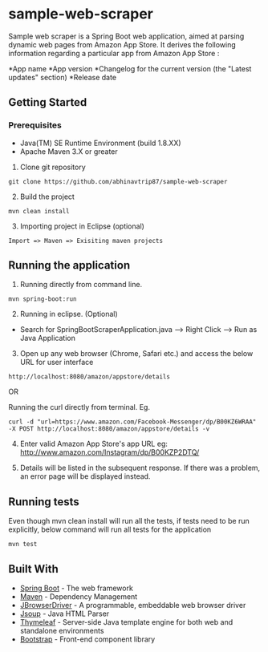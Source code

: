 # sample-web-scraper

Sample web scraper is a Spring Boot web application, aimed at parsing dynamic web pages from Amazon App Store. It derives the following information regarding a particular app from Amazon App Store :

*App name
*App version
*Changelog for the current version (the "Latest updates" section)
*Release date

## Getting Started

### Prerequisites
- Java(TM) SE Runtime Environment (build 1.8.XX)
- Apache Maven 3.X or greater

1. Clone git repository 
```
git clone https://github.com/abhinavtrip87/sample-web-scraper
```
2. Build the project 
```
mvn clean install
```
3. Importing project in Eclipse (optional)
```
Import => Maven => Exisiting maven projects
```
## Running the application
1. Running directly from command line. 
```
mvn spring-boot:run
```
2. Running in eclipse. (Optional)
- Search for SpringBootScraperApplication.java --> Right Click --> Run as Java Application

3. Open up any web browser (Chrome, Safari etc.) and access the below URL for user interface
```
http://localhost:8080/amazon/appstore/details
```

OR

Running the curl directly from terminal. Eg.
```
curl -d "url=https://www.amazon.com/Facebook-Messenger/dp/B00KZ6WRAA" -X POST http://localhost:8080/amazon/appstore/details -v
```
4. Enter valid Amazon App Store's app URL eg: http://www.amazon.com/Instagram/dp/B00KZP2DTQ/

5. Details will be listed in the subsequent response. If there was a problem, an error page will be displayed instead.

## Running tests
Even though mvn clean install will run all the tests, if tests need to be run explicitly, below command will run all tests for the application
```
mvn test
```

## Built With
* [Spring Boot](https://spring.io/projects/spring-boot) - The web framework
* [Maven](https://maven.apache.org/) - Dependency Management
* [JBrowserDriver](https://github.com/MachinePublishers/jBrowserDriver) - A programmable, embeddable web browser driver 
* [Jsoup](https://jsoup.org/) - Java HTML Parser
* [Thymeleaf](https://www.thymeleaf.org/) - Server-side Java template engine for both web and standalone environments
* [Bootstrap](https://getbootstrap.com/) - Front-end component library

